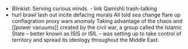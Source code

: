 -
  Blinkist: Serving curious minds. - link
  Qamishli
  trash-talking
- hurl
  brawl
  lash out
  incite
  defacing
  murals
  All told
  sea change
  flare up
  conflagration
  proxy wars
  anomaly
  Taking advantage of the chaos and [[power vacuums]] created by the civil war, a group called the Islamic State – better known as ISIS or ISIL – was setting up to take control of territory and spread its ideology throughout the Middle East.